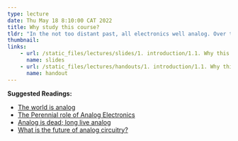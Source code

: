 ```yaml
---
type: lecture
date: Thu May 18 8:10:00 CAT 2022
title: Why study this course?
tldr: "In the not too distant past, all electronics well analog. Over the past couple decades, however, analog circuitry has given way to the more verstile and easy to design digital electronic. The rise of digital electronics has many pundits predicting a sudden death of analog electronics. Furtunately, as this lecture will show, analog electronics is here to stay."
thumbnail: 
links: 
    - url: /static_files/lectures/slides/1. introduction/1.1. Why this course.pdf
      name: slides
    - url: /static_files/lectures/handouts/1. introduction/1.1. Why this course.pdf
      name: handout
---
```

**Suggested Readings:**
- [The world is analog](https://www.ee.columbia.edu/~kinget/WhyAnalog/circuitcellar_The_World_Is_Analog_201410.pdf)
- [The Perennial role of Analog Electronics](https://www.eletimes.com/the-perennial-role-of-analog-electronics)
- [Analog is dead; long live analog](https://www.edn.com/analog-is-dead-long-live-analog/)
- [What is the future of analog circuitry?](https://www.edn.com/what-is-the-future-of-analog-circuitry/)